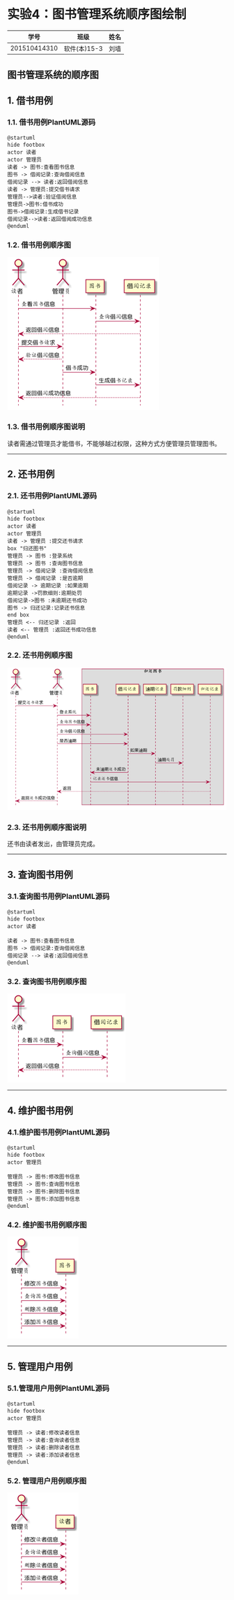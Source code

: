 # 实验4：图书管理系统顺序图绘制
|学号|班级|姓名|
|:-------:|:-------------: | :----------:|
|201510414310|软件(本)15-3|刘墙|

## 图书管理系统的顺序图

## 1. 借书用例
### 1.1. 借书用例PlantUML源码

```
@startuml
hide footbox
actor 读者
actor 管理员
读者 -> 图书:查看图书信息
图书 -> 借阅记录:查询借阅信息
借阅记录 --> 读者:返回借阅信息
读者 -> 管理员:提交借书请求
管理员-->读者:验证借阅信息
管理员->图书:借书成功
图书->借阅记录:生成借书记录
借阅记录-->读者:返回借阅成功信息
@enduml
```

### 1.2. 借书用例顺序图
![](borrow.png)

### 1.3. 借书用例顺序图说明
读者需通过管理员才能借书，不能够越过权限，这种方式方便管理员管理图书。

***

## 2. 还书用例
### 2.1. 还书用例PlantUML源码

``` 
@startuml
hide footbox
actor 读者
actor 管理员
读者 -> 管理员 :提交还书请求
box "归还图书"
管理员 -> 图书 :登录系统
管理员 -> 图书 :查询图书信息
管理员 -> 借阅记录 :查询借阅信息
管理员 -> 借阅记录 :是否逾期
借阅记录 -> 逾期记录 :如果逾期
逾期记录 ->罚款细则:逾期处罚
借阅记录->图书 :未逾期还书成功
图书 -> 归还记录:记录还书信息
end box
管理员 <-- 归还记录 :返回
读者 <-- 管理员 :返回还书成功信息
@enduml
```

### 2.2. 还书用例顺序图
![](return.png)

### 2.3. 还书用例顺序图说明
还书由读者发出，由管理员完成。
***
## 3. 查询图书用例
### 3.1.查询图书用例PlantUML源码
```
@startuml
hide footbox
actor 读者

读者 -> 图书:查看图书信息
图书 -> 借阅记录:查询借阅信息
借阅记录 --> 读者:返回借阅信息
@enduml
```
### 3.2. 查询图书用例顺序图
![](query.png)
***
## 4. 维护图书用例
### 4.1.维护图书用例PlantUML源码
```
@startuml
hide footbox
actor 管理员

管理员 -> 图书:修改图书信息
管理员 -> 图书:查询图书信息
管理员 -> 图书:删除图书信息
管理员 -> 图书:添加图书信息
@enduml
```
### 4.2. 维护图书用例顺序图
![](manabook.png)
***
## 5. 管理用户用例
### 5.1.管理用户用例PlantUML源码
```
@startuml
hide footbox
actor 管理员

管理员 -> 读者:修改读者信息
管理员 -> 读者:查询读者信息
管理员 -> 读者:删除读者信息
管理员 -> 读者:添加读者信息
@enduml
```
### 5.2. 管理用户用例顺序图
![](manauser.png)